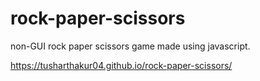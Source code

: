 # rock-paper-scissors

non-GUI rock paper scissors game made using javascript.

https://tusharthakur04.github.io/rock-paper-scissors/
